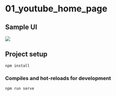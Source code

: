 # 01_youtube_home_page

## Sample UI
![](/demo/01_youtube_home_page.png)

## Project setup
```
npm install
```

### Compiles and hot-reloads for development
```
npm run serve
```
